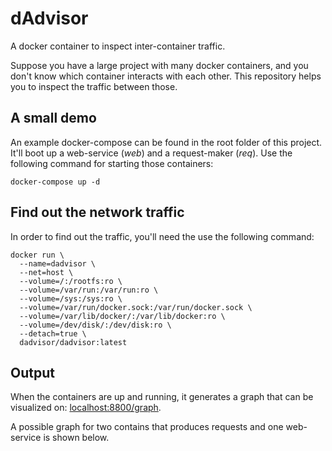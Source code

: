 # dAdvisor
A docker container to inspect inter-container traffic.

Suppose you have a large project with many docker containers, and you don't know which container interacts with each other. This repository helps you to inspect the traffic between those.

## A small demo
An example docker-compose can be found in the root folder of this project.
It'll boot up a web-service (*web*) and a request-maker (*req*). Use the following command for starting those containers:

	docker-compose up -d

## Find out the network traffic
In order to find out the traffic, you'll need the use the following command:

	docker run \
	  --name=dadvisor \
	  --net=host \
	  --volume=/:/rootfs:ro \
	  --volume=/var/run:/var/run:ro \
	  --volume=/sys:/sys:ro \
	  --volume=/var/run/docker.sock:/var/run/docker.sock \
	  --volume=/var/lib/docker/:/var/lib/docker:ro \
	  --volume=/dev/disk/:/dev/disk:ro \
	  --detach=true \
	  dadvisor/dadvisor:latest

## Output
When the containers are up and running, it generates a graph that can be visualized on: [localhost:8800/graph](localhost:8800/graph).

A possible graph for two contains that produces requests and one web-service is shown below.

